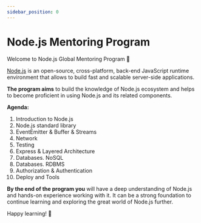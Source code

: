 ```yaml
---
sidebar_position: 0
---
```


# Node.js Mentoring Program

Welcome to Node.js Global Mentoring Program 🚀

[Node.js](https://nodejs.org/en) is an open-source, cross-platform, back-end JavaScript runtime environment that allows to build fast and scalable server-side applications.

**The program aims** to build the knowledge of Node.js ecosystem and helps to become proficient in using Node.js and its related components.

**Agenda:**
1. Introduction to Node.js
2. Node.js standard library
3. EventEmitter & Buffer & Streams
4. Network
5. Testing
6. Express & Layered Architecture
7. Databases. NoSQL
8. Databases. RDBMS
9. Authorization & Authentication
10. Deploy and Tools
 
**By the end of the program you** will have a deep understanding of Node.js and hands-on experience working with it. It can be a strong foundation to continue learning and exploring the great world of Node.js further.

Happy learning! 🎉
